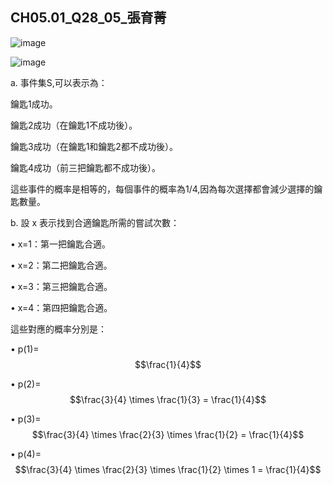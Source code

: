 ## CH05.01_Q28_05_張育菁 

![image](https://github.com/user-attachments/assets/706a7c2f-8433-472e-a765-755fa714aa9c)

![image](https://github.com/user-attachments/assets/777399e9-c51a-4fd2-b38a-8a8e7de782a5)

a.
事件集S,可以表示為：

鑰匙1成功。

鑰匙2成功（在鑰匙1不成功後）。

鑰匙3成功（在鑰匙1和鑰匙2都不成功後）。

鑰匙4成功（前三把鑰匙都不成功後）。

這些事件的概率是相等的，每個事件的概率為1/4,因為每次選擇都會減少選擇的鑰匙數量。


b. 設 x 表示找到合適鑰匙所需的嘗試次數：

• x=1：第一把鑰匙合適。
 
• x=2：第二把鑰匙合適。
 
• x=3：第三把鑰匙合適。
 
• x=4：第四把鑰匙合適。

這些對應的概率分別是：
	
 • p(1)=$$\frac{1}{4}$$  
	
 • p(2)=$$\frac{3}{4} \times \frac{1}{3} = \frac{1}{4}$$
	
 • p(3)=$$\frac{3}{4} \times \frac{2}{3} \times \frac{1}{2} = \frac{1}{4}$$
       
 • p(4)=$$\frac{3}{4} \times \frac{2}{3} \times \frac{1}{2} \times 1  = \frac{1}{4}$$


